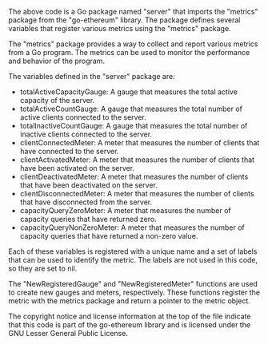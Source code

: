 The above code is a Go package named "server" that imports the "metrics" package from the "go-ethereum" library. The package defines several variables that register various metrics using the "metrics" package.

The "metrics" package provides a way to collect and report various metrics from a Go program. The metrics can be used to monitor the performance and behavior of the program.

The variables defined in the "server" package are:

- totalActiveCapacityGauge: A gauge that measures the total active capacity of the server.
- totalActiveCountGauge: A gauge that measures the total number of active clients connected to the server.
- totalInactiveCountGauge: A gauge that measures the total number of inactive clients connected to the server.
- clientConnectedMeter: A meter that measures the number of clients that have connected to the server.
- clientActivatedMeter: A meter that measures the number of clients that have been activated on the server.
- clientDeactivatedMeter: A meter that measures the number of clients that have been deactivated on the server.
- clientDisconnectedMeter: A meter that measures the number of clients that have disconnected from the server.
- capacityQueryZeroMeter: A meter that measures the number of capacity queries that have returned zero.
- capacityQueryNonZeroMeter: A meter that measures the number of capacity queries that have returned a non-zero value.

Each of these variables is registered with a unique name and a set of labels that can be used to identify the metric. The labels are not used in this code, so they are set to nil.

The "NewRegisteredGauge" and "NewRegisteredMeter" functions are used to create new gauges and meters, respectively. These functions register the metric with the metrics package and return a pointer to the metric object.

The copyright notice and license information at the top of the file indicate that this code is part of the go-ethereum library and is licensed under the GNU Lesser General Public License.